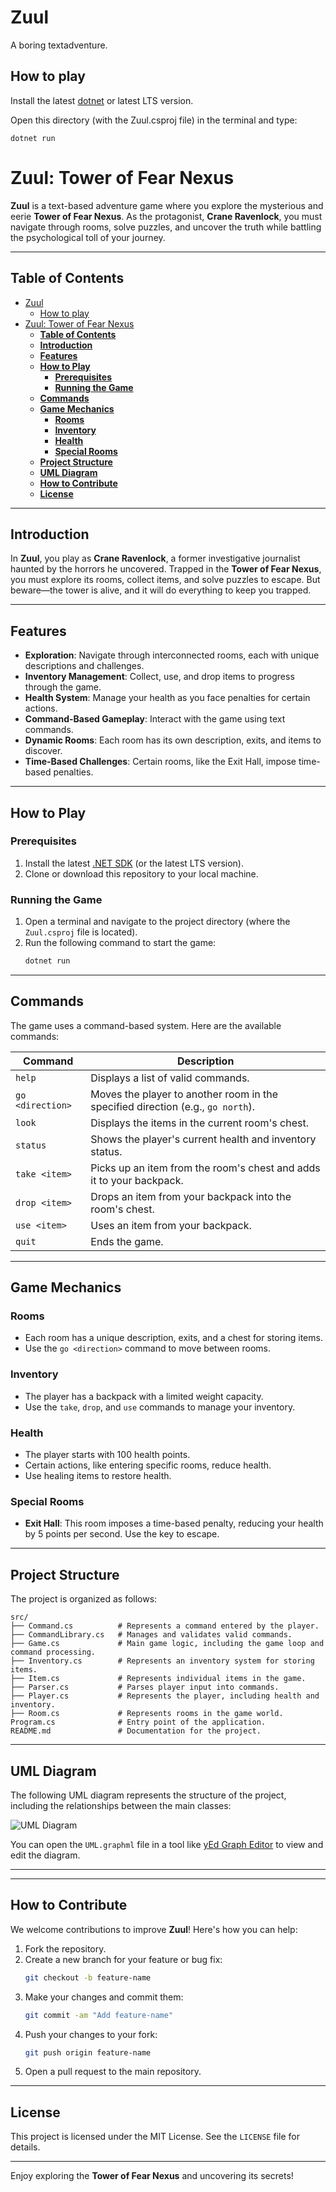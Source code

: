 # Zuul

A boring textadventure.

## How to play

Install the latest [dotnet](https://dotnet.microsoft.com/en-us/download) or latest LTS version.

Open this directory (with the Zuul.csproj file) in the terminal and type:

```
dotnet run
```
# Zuul: Tower of Fear Nexus

**Zuul** is a text-based adventure game where you explore the mysterious and eerie **Tower of Fear Nexus**. As the protagonist, **Crane Ravenlock**, you must navigate through rooms, solve puzzles, and uncover the truth while battling the psychological toll of your journey.

---

## **Table of Contents**

- [Zuul](#zuul)
  - [How to play](#how-to-play)
- [Zuul: Tower of Fear Nexus](#zuul-tower-of-fear-nexus)
  - [**Table of Contents**](#table-of-contents)
  - [**Introduction**](#introduction)
  - [**Features**](#features)
  - [**How to Play**](#how-to-play-1)
    - [**Prerequisites**](#prerequisites)
    - [**Running the Game**](#running-the-game)
  - [**Commands**](#commands)
  - [**Game Mechanics**](#game-mechanics)
    - [**Rooms**](#rooms)
    - [**Inventory**](#inventory)
    - [**Health**](#health)
    - [**Special Rooms**](#special-rooms)
  - [**Project Structure**](#project-structure)
  - [**UML Diagram**](#uml-diagram)
  - [**How to Contribute**](#how-to-contribute)
  - [**License**](#license)

---

## **Introduction**

In **Zuul**, you play as **Crane Ravenlock**, a former investigative journalist haunted by the horrors he uncovered. Trapped in the **Tower of Fear Nexus**, you must explore its rooms, collect items, and solve puzzles to escape. But beware—the tower is alive, and it will do everything to keep you trapped.

---

## **Features**

- **Exploration**: Navigate through interconnected rooms, each with unique descriptions and challenges.
- **Inventory Management**: Collect, use, and drop items to progress through the game.
- **Health System**: Manage your health as you face penalties for certain actions.
- **Command-Based Gameplay**: Interact with the game using text commands.
- **Dynamic Rooms**: Each room has its own description, exits, and items to discover.
- **Time-Based Challenges**: Certain rooms, like the Exit Hall, impose time-based penalties.

---

## **How to Play**

### **Prerequisites**

1. Install the latest [.NET SDK](https://dotnet.microsoft.com/en-us/download) (or the latest LTS version).
2. Clone or download this repository to your local machine.

### **Running the Game**

1. Open a terminal and navigate to the project directory (where the `Zuul.csproj` file is located).
2. Run the following command to start the game:
   ```bash
   dotnet run
   ```

---

## **Commands**

The game uses a command-based system. Here are the available commands:

| Command   | Description                                                                 |
|-----------|-----------------------------------------------------------------------------|
| `help`    | Displays a list of valid commands.                                          |
| `go <direction>` | Moves the player to another room in the specified direction (e.g., `go north`). |
| `look`    | Displays the items in the current room's chest.                             |
| `status`  | Shows the player's current health and inventory status.                     |
| `take <item>` | Picks up an item from the room's chest and adds it to your backpack.    |
| `drop <item>` | Drops an item from your backpack into the room's chest.                |
| `use <item>` | Uses an item from your backpack.                                         |
| `quit`    | Ends the game.                                                              |

---

## **Game Mechanics**

### **Rooms**
- Each room has a unique description, exits, and a chest for storing items.
- Use the `go <direction>` command to move between rooms.

### **Inventory**
- The player has a backpack with a limited weight capacity.
- Use the `take`, `drop`, and `use` commands to manage your inventory.

### **Health**
- The player starts with 100 health points.
- Certain actions, like entering specific rooms, reduce health.
- Use healing items to restore health.

### **Special Rooms**
- **Exit Hall**: This room imposes a time-based penalty, reducing your health by 5 points per second. Use the key to escape.

---

## **Project Structure**

The project is organized as follows:

```
src/
├── Command.cs          # Represents a command entered by the player.
├── CommandLibrary.cs   # Manages and validates valid commands.
├── Game.cs             # Main game logic, including the game loop and command processing.
├── Inventory.cs        # Represents an inventory system for storing items.
├── Item.cs             # Represents individual items in the game.
├── Parser.cs           # Parses player input into commands.
├── Player.cs           # Represents the player, including health and inventory.
├── Room.cs             # Represents rooms in the game world.
Program.cs              # Entry point of the application.
README.md               # Documentation for the project.
```

---

## **UML Diagram**

The following UML diagram represents the structure of the project, including the relationships between the main classes:

![UML Diagram](UML.graphml)

You can open the `UML.graphml` file in a tool like [yEd Graph Editor](https://www.yworks.com/products/yed) to view and edit the diagram.

---

---

## **How to Contribute**

We welcome contributions to improve **Zuul**! Here's how you can help:

1. Fork the repository.
2. Create a new branch for your feature or bug fix:
   ```bash
   git checkout -b feature-name
   ```
3. Make your changes and commit them:
   ```bash
   git commit -am "Add feature-name"
   ```
4. Push your changes to your fork:
   ```bash
   git push origin feature-name
   ```
5. Open a pull request to the main repository.

---

## **License**

This project is licensed under the MIT License. See the `LICENSE` file for details.

---

Enjoy exploring the **Tower of Fear Nexus** and uncovering its secrets!